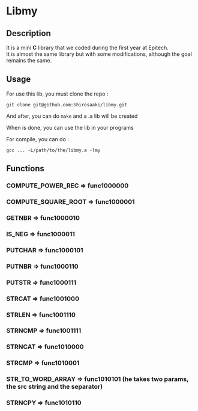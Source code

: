 # Libmy

## Description

It is a mini **C** library that we coded during the first year at Epitech.<br>
It is almost the same library but with some modifications, although the goal remains the same.

## Usage

For use this lib, you must clone the repo :
```
git clone git@github.com:Shirosaaki/libmy.git
```

And after, you can do ```make``` and a .a lib will be created

When is done, you can use the lib in your programs

For compile, you can do :
```
gcc ... -L/path/to/the/libmy.a -lmy
```

## Functions

### COMPUTE_POWER_REC => func1000000

### COMPUTE_SQUARE_ROOT => func1000001

### GETNBR => func1000010

### IS_NEG => func1000011

### PUTCHAR => func1000101

### PUTNBR => func1000110

### PUTSTR => func1000111

### STRCAT => func1001000

### STRLEN => func1001110

### STRNCMP => func1001111

### STRNCAT => func1010000

### STRCMP => func1010001

### STR_TO_WORD_ARRAY => func1010101 (he takes two params, the src string and the separator)

### STRNCPY => func1010110
